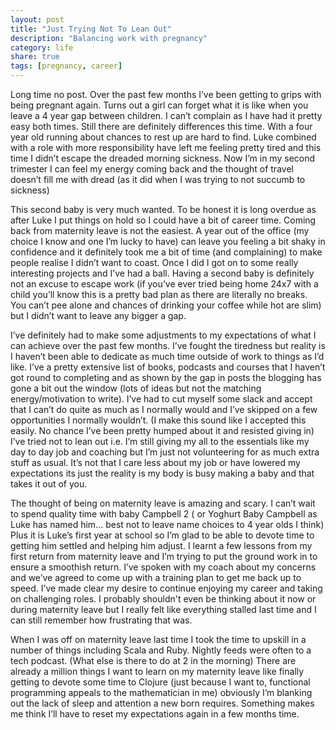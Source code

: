 ```yaml
---
layout: post
title: "Just Trying Not To Lean Out"
description: "Balancing work with pregnancy"
category: life
share: true
tags: [pregnancy, career]
---
```

Long time no post. Over the past few months I’ve been getting to grips with being pregnant again. Turns out a girl can forget what it is like when you leave a 4 year gap between children. I can’t complain as I have had it pretty easy both times. Still there are definitely differences this time. With a four year old running about chances to rest up are hard to find. Luke combined with a role with more responsibility have left me feeling pretty tired and this time I didn’t escape the dreaded morning sickness. Now I’m in my second trimester I can feel my energy coming back and the thought of travel doesn’t fill me with dread (as it did when I was trying to not succumb to sickness)

This second baby is very much wanted. To be honest it is long overdue as after Luke I put things on hold so I could have a bit of career time. Coming back from maternity leave is not the easiest. A year out of the office (my choice I know and one I’m lucky to have) can leave you feeling a bit shaky in confidence and it definitely took me a bit of time (and complaining) to make people realise I didn’t want to coast. Once I did I got on to some really interesting projects and I’ve had a ball. Having a second baby is definitely not an excuse to escape work (if you’ve ever tried being home 24x7 with a child you’ll know this is a pretty bad plan as there are literally no breaks. You can’t pee alone and chances of drinking your coffee while hot are slim) but I didn’t want to leave any bigger a gap.

I’ve definitely had to make some adjustments to my expectations of what I can achieve over the past few months. I’ve fought the tiredness but reality is I haven’t been able to dedicate as much time outside of work to things as I’d like. I’ve a pretty extensive list of books, podcasts and courses that I haven’t got round to completing and as shown by the gap in posts the blogging has gone a bit out the window (lots of ideas but not the matching energy/motivation to write). I’ve had to cut myself some slack and accept that I can’t do quite as much as I normally would and I’ve skipped on a few opportunities I normally wouldn’t. (I make this sound like I accepted this easily. No chance I’ve been pretty humped about it and resisted giving in) I’ve tried not to lean out i.e. I’m still giving my all to the essentials like my day to day job and coaching but I’m just not volunteering for as much extra stuff as usual. It’s not that I care less about my job or have lowered my expectations its just the reality is my body is busy making a baby and that takes it out of you.

The thought of being on maternity leave is amazing and scary. I can’t wait to spend quality time with baby Campbell 2 ( or Yoghurt Baby Campbell as Luke has named him… best not to leave name choices to 4 year olds I think) Plus it is Luke’s first year at school so I’m glad to be able to devote time to getting him settled and helping him adjust. I learnt a few lessons from my first return from maternity leave and I’m trying to put the ground work in to ensure a smoothish return. I’ve spoken with my coach about my concerns and we’ve agreed to come up with a training plan to get me back up to speed. I’ve made clear my desire to continue enjoying my career and taking on challenging roles. I probably shouldn't even be thinking about it now or during maternity leave but I really felt like everything stalled last time and I can still remember how frustrating that was.

When I was off on maternity leave last time I took the time to upskill in a number of things including Scala and Ruby. Nightly feeds were often to a tech podcast. (What else is there to do at 2 in the morning) There are already a million things I want to learn on my maternity leave like finally getting to devote some time to Clojure (just because I want to, functional programming appeals to the mathematician in me) obviously I’m blanking out the lack of sleep and attention a new born requires. Something makes me think I’ll have to reset my expectations again in a few months time.
